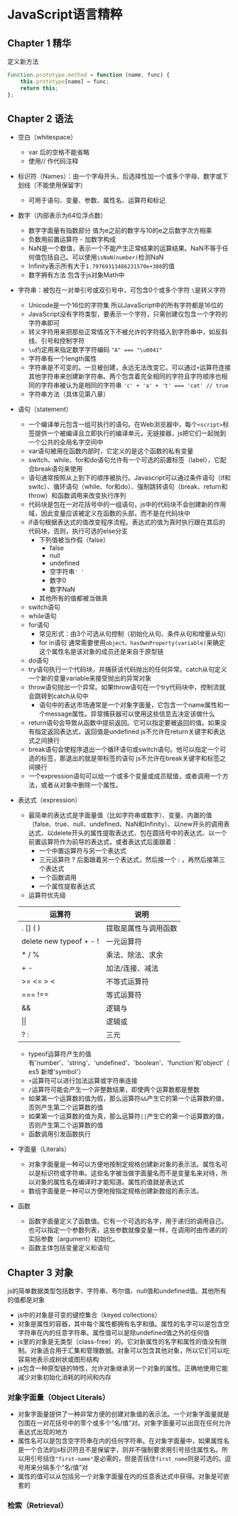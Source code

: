 # JavaScript语言精粹

## Chapter 1 精华

定义新方法

```javascript
Function.prototype.method = function (name, func) {
    this.prototype[name] = func;
    return this;
};
```

## Chapter 2 语法

- 空白（whitespace）
  - var 后的空格不能省略
  - 使用// 作代码注释
- 标识符（Names）：由一个字母开头，后选择性加一个或多个字母、数字或下划线（不能使用保留字）
  - 可用于语句、变量、参数、属性名、运算符和标记
- 数字（内部表示为64位浮点数）
  - 数字字面量有指数部分 值为e之前的数字与10的e之后数字次方相乘
  - 负数用前置运算符 - 加数字构成
  - NaN是一个数值，表示一个不能产生正常结果的运算结果。NaN不等于任何值包括自己。可以使用`isNaN(number)`检测NaN
  - Infinity表示所有大于`1.79769313486231570e+308`的值
  - 数字拥有方法 包含于js对象Math中
- 字符串：被包在一对单引号或双引号中，可包含0个或多个字符 `\`是转义字符
  - Unicode是一个16位的字符集 所以JavaScript中的所有字符都是16位的
  - JavaScript没有字符类型，要表示一个字符，只需创建仅包含一个字符的字符串即可
  - 转义字符用来把那些正常情况下不被允许的字符插入到字符串中，如反斜线、引号和控制字符
  - `\u`约定用来指定数字字符编码 `"A" === "\u0041"`
  - 字符串有一个length属性
  - 字符串是不可变的。一旦被创建，永远无法改变它。可以通过`+`运算符连接其他字符串来创建新字符串。两个包含着完全相同的字符且字符顺序也相同的字符串被认为是相同的字符串 `'c' + 'a' + 't' === 'cat' // true`
  - 字符串方法（具体见第八章）
- 语句（statement）
  - 一个编译单元包含一组可执行的语句。在Web浏览器中，每个`<script>`标签提供一个被编译且立即执行的编译单元，无链接器，js把它们一起抛到一个公共的全局名字空间中
  - var语句被用在函数内部时，它定义的是这个函数的私有变量
  - switch、while、for和do语句允许有一个可选的前置标签（label），它配合break语句来使用
  - 语句通常按照从上到下的顺序被执行。Javascript可以通过条件语句（if和switc）、循环语句（while、for和do）、强制跳转语句（break、return和throw）和函数调用来改变执行序列
  - 代码块是包在一对花括号中的一组语句，js中的代码块不会创建新的作用域，因此变量应该被定义在函数的头部，而不是在代码块中
  - if语句根据表达式的值改变程序流程。表达式的值为真时执行跟在其后的代码块，否则，执行可选的else分支
    - 下列值被当作假（false）
      - false
      - null
      - undefined
      - 空字符串`' '`
      - 数字0
      - 数字NaN
    - 其他所有的值都被当做真
  - switch语句
  - while语句
  - for语句
    - 常见形式：由3个可选从句控制（初始化从句、条件从句和增量从句）
    - for in语句 通常需要使用`object。hasOwnProperty(variable)`来确定这个属性名是该对象的成员还是来自于原型链
  - do语句
  - try语句执行一个代码块，并捕获该代码抛出的任何异常。catch从句定义一个新的变量variable来接受抛出的异常对象
  - throw语句抛出一个异常。如果throw语句在一个try代码块中，控制流就会跳转到catch从句中
    - 语句中的表达市场通常是一个对象字面量，它包含一个name属性和一个message属性。异常捕获器可以使用这些信息去决定该做什么
  - return语句会导致从函数中提前返回。它可以指定要被返回的值。如果没有指定返回表达式，返回值是undefined js不允许在return关键字和表达式之间换行
  - break语句会使程序退出一个循环语句或switch语句。他可以指定一个可选的标签，那退出的就是带标签的语句 js不允许在break关键字和标签之间换行
  - 一个expression语句可以给一个或多个变量或成员赋值，或者调用一个方法，或者从对象中删除一个属性。
- 表达式（expression）
  - 最简单的表达式是字面量值（比如字符串或数字）、变量、内置的值（false、true、null、undefined、NaN和Infinity）、以new开头的调用表达式、以delete开头的属性提取表达式、包在圆括号中的表达式、以一个前置运算符作为前导的表达式，或者表达式后面跟着：
    - 一个中置运算符与另一个表达式
    - 三元运算符 ? 后面跟着另一个表达式，然后接一个 : ，再然后接第三个表达式
    - 一个函数调用
    - 一个属性提取表达式
  - 运算符优先级

  |运算符|说明|
  |---|---|
  |. [] ( ) | 提取是属性与调用函数|
  |delete new typeof + - !|一元运算符|
  |* / %|乘法、除法、求余|
  |+ -|加法/连接、减法|
  |>= <= > <|不等式运算符|
  |=== !==|等式运算符|
  |&&|逻辑与|
  |\|\||逻辑或|
  |? :|三元|

  - typeof运算符产生的值有'number'、'string'、'undefined'、'boolean'、'function'和'object'（es5 新增'symbol'）
  - `+`运算符可以进行加法运算或字符串连接
  - `/`运算符可能会产生一个非整数结果，即使两个运算数都是整数
  - 如果第一个运算数的值为假，那么运算符`&&`产生它的第一个运算数的值，否则产生第二个运算数的值
  - 如果第一个运算数的值为真，那么运算符`||`产生它的第一个运算数的值，否则产生第二个运算数的值
  - 函数调用引发函数执行
- 字面量（Literals）
  - 对象字面量是一种可以方便地按制定规格创建新对象的表示法。属性名可以是标识符或字符串。这些名字被当做字面量名而不是变量名来对待，所以对象的属性名在编译时才能知道。属性的值就是表达式
  - 数组字面量是一种可以方便地按指定规格创建新数组的表示法。
- 函数
  - 函数字面量定义了函数值。它有一个可选的名字，用于递归的调用自己。也可以指定一个参数列表，这些参数就像变量一样，在调用时由传递的的实际参数（argument）初始化。
  - 函数主体包括变量定义和语句

## Chapter 3 对象

js的简单数据类型包括数字、字符串、布尔值、null值和undefined值。其他所有的值都是对象

- js中的对象是可变的键控集合（keyed collections）
- 对象是属性的容器，其中每个属性都拥有名字和值。属性的名字可以是包含空字符串在内的任意字符串。属性值可以是除undefined值之外的任何值
- js里的对象是无类型（class-free）的。它对新属性的名字和属性的值没有限制。对象适合用于汇集和管理数据。对象可以包含其他对象，所以它们可以吃容易地表示成树状或图形结构
- js包含一种原型链的特性，允许对象继承另一个对象的属性。正确地使用它能减少对象初始化消耗的时间和内存

### 对象字面量（Object Literals）

- 对象字面量提供了一种非常方便的创建对象值的表示法。一个对象字面量就是包围在一对花括号中的零个或多个“名/值”对。对象字面量可以出现在任何允许表达式出现的地方
- 属性名可以是包含空字符串在内的任何字符串。在对象字面量中，如果属性名是一个合法的js标识符且不是保留字，则并不强制要求用引号括住属性名。所以用引号括住`"first-name"`是必需的，但是否括住`first_name`则是可选的。逗号用来分隔多个“名/值”对
- 属性的值可以从包括另一个对象字面量在内的任意表达式中获得。对象是可嵌套的

### 检索（Retrieval）